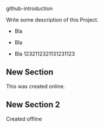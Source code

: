 github-introduction

Write some description of this Project.

- Bla 

- Bla 
- Bla 1232112321131231123

## New Section

This was created online.

## New Section 2

Created offline